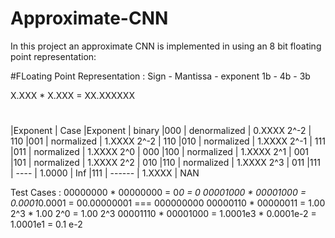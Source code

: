 # Approximate-CNN
In this project an approximate CNN is implemented in using an 8 bit floating point representation:

#FLoating Point Representation : 
Sign          -       Mantissa        -   exponent
1b            -         4b            -     3b

X.XXX * X.XXX = XX.XXXXXX

#
|Exponent |	Case	       |Exponent     | binary
|000	    |	denormalized | 0.XXXX 2^-2 | 	110
|001    	|	normalized   | 1.XXXX 2^-2 |	110
|010	    |	normalized   | 1.XXXX 2^-1 |	111
|011	    |	normalized   | 1.XXXX 2^0  |	000
|100	    |	normalized   | 1.XXXX 2^1	 |	001
|101      | normalized   | 1.XXXX 2^2	 |	010
|110	    |	normalized   | 1.XXXX 2^3	 |	011
|111	    |	----         | 1.0000      |  Inf
|111	    |	------	     | 1.XXXX      |  NAN



Test Cases : 
00000000 * 00000000 = 0*0 = 0
00001000 * 00001000 = 0.0001*0.0001 = 00.00000001 === 000000000
00000110 * 00000011 = 1.00 2^3 * 1.00 2^0 = 1.00 2^3
00001110 * 00001000 = 1.0001e3 * 0.0001e-2 = 1.0001e1 = 0.1 e-2
